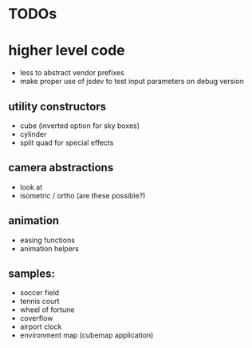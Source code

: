# TODOs


# higher level code

* less to abstract vendor prefixes
* make proper use of jsdev to test input parameters on debug version


## utility constructors

* cube (inverted option for sky boxes)
* cylinder
* split quad for special effects


## camera abstractions

* look at
* isometric / ortho (are these possible?)


## animation

* easing functions
* animation helpers


## samples:

* soccer field
* tennis court
* wheel of fortune
* coverflow
* airport clock
* environment map (cubemap application)
